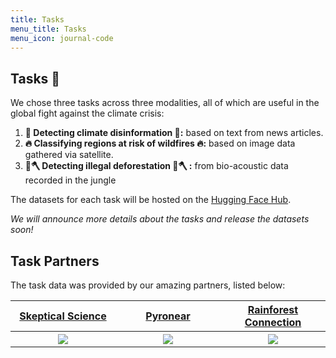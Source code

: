```yaml
---
title: Tasks
menu_title: Tasks
menu_icon: journal-code
---
```


## Tasks 🥇

We chose three tasks across three modalities, all of which are useful in the global fight against the climate crisis:

1. **📝 Detecting climate disinformation 📝:** based on text from news articles.
2. **🔥 Classifying regions at risk of wildfires 🔥:** based on image data gathered via satellite.
3. **🌳🪓 Detecting illegal deforestation 🌳🪓 :** from bio-acoustic data recorded in the jungle

The datasets for each task will be hosted on the [Hugging Face Hub](https://huggingface.co/).

*We will announce more details about the tasks and release the datasets soon!*

## Task Partners 

The task data was provided by our amazing partners, listed below:

<table  style="width:100%">
<tr>
<th style="width:33%"><a href="https://skepticalscience.com/">Skeptical Science</a> </th>
<th style="width:33%"><a href="https://pyronear.org">Pyronear</a></th>
<th style="width:33%"><a href="https://rfcx.org/"> Rainforest Connection </a> </th>
</tr>
<tr>
<th style="width:33%"><img src="https://github.com/user-attachments/assets/c2e89317-99b7-4a21-82f6-60f986e8e29a" > </th>
<th style="width:33%"><img src="https://github.com/user-attachments/assets/d5ff7f2d-1e0a-47a4-bd4b-c9b07cfda9f0" > </th>
<th style="width:33%"><img src="https://github.com/user-attachments/assets/a6edc01a-600b-4935-820a-9e7af425898e" >  </th>
</tr>
</table>


